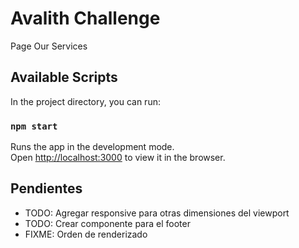 # Avalith Challenge
Page Our Services

## Available Scripts

In the project directory, you can run:

### `npm start`

Runs the app in the development mode.\
Open [http://localhost:3000](http://localhost:3000) to view it in the browser.

## Pendientes

- TODO: Agregar responsive para otras dimensiones del viewport
- TODO: Crear componente para el footer
- FIXME: Orden de renderizado 
